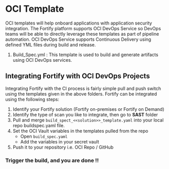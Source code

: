 # OCI Template
OCI templates will help onboard applications with application security integration. The Fortify platform supports OCI DevOps Service so DevOps teams will be able to directly leverage these templates as part of pipeline automation. OCI DevOps Service supports Continuous Delivery using defined YML files during build and release. 


1.	Build_Spec.yml : This template is used to build and generate artifacts using OCI DevOps services.


## Integrating Fortify with OCI DevOps Projects
Integrating Fortify with the CI process is fairly simple pull and push switch using the templates given in the above folders.  Fortify can be integrated using the following steps:

1. Identify your Fortify solution (Fortify on-premises or Fortify on Demand)
2. Identify the type of scan you like to integrate, then go to **SAST** folder
3. Pull and merge `build_spect_<<solution>>_template.yaml` into your local repo buildspec.yaml file.
4. Set the OCI Vault variables in the templates pulled from the repo
   - Open `build_spec.yaml`
   - Add the variables in your secret vault
6. Push it to your repository i.e. OCI Repo / GitHub
	
### Trigger the build, and you are done !!
